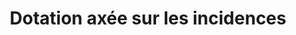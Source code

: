 ---
title: "Dotation axée sur les incidences"
layout: post
lang: fr
lang-ref: 203-impact-staffing
section: 2
category: 
  - hiring
hero:
  image:
    src: 2.3-tx-heading.jpg
    alt: Une photo d'un pendule de Newton.
blocks:
  - type: title
    label: Le problème
  - "À l’heure actuelle, le système de RH du gouvernement du Canada repose sur un modèle de dotation basé sur la classification. Ce modèle se fonde sur le raisonnement suivant : les ministères et organismes ont des mandats et ils établissent une hiérarchie pour permettre l’obtention des résultats associés à leur mandat. Les emplois sont classifiés et intégrés dans la hiérarchie à l’aide de descriptions de travail génériques (ou, dans de rares cas, de descriptions de travail spécialisées). Les gestionnaires remplissent des « cases » ou pourvoient des postes vacants dans l’organigramme de leur unité en utilisant la classification du poste et la description de travail connexe pour énoncer l’expérience nécessaire." 
  - Cette approche, qui constitue la norme au GC, est optimale pour un effectif qui est principalement formé d’employés nommés pour une période indéterminée. Elle ne l’est pas lorsqu’il est question de recruter des personnes talentueuses pour des postes axés sur un projet en particulier où des ensembles de compétences sont exigés et où le résultat visé du poste est circonscrit dans le temps.
  - Au moment du lancement de la plateforme du Nuage de talents, en 2018, les énoncés des incidences et les tâches principales ne figuraient que rarement dans les offres d’emploi du GC – les deux sollicitaient des candidats à la recherche d’un nouvel emploi. (Bien qu’en 2019 et en 2020, nous ayons remarqué quelques offres d’emploi sur le site Emplois GC qui contenaient cette information.) Les conclusions préliminaires de nos ateliers indiquaient que l’inclusion des énoncés des incidences et des tâches principales serait avantageuse pour attirer des personnes talentueuses à rendement élevé. Mais comment les gestionnaires seraient-ils formés pour rédiger un type d’offre d’emploi complètement différent? Et est-ce que les conseillers en RH seraient favorables à cette nouvelle orientation?
  - type: title
    label: Les hypothèses
  - type: list
    style: unordered
    items:
      - L’inclusion d’un énoncé des incidences et des tâches principales dans une offre d’emploi aiderait à attirer des personnes talentueuses à rendement élevé.
      - Les gestionnaires étaient habitués à produire des offres d’emploi d’une façon en particulier. Pour que les gestionnaires rédigent efficacement un nouveau type d’offre d’emploi, il faudrait élaborer un nouveau type de flux de travaux pour la création de telles offres d’emploi.
      - Afin que les gestionnaires adoptent un nouveau comportement, les outils devraient être associés à un flux logique et être faciles à utiliser.
      - La méthode que le gouvernement du Canada utilisait pour promouvoir les résultats et l’exécution pourrait être utilisée pour concevoir le nouveau flux logique et optimiser les offres d’emploi.
  - type: title
    label: L’expérience
  - "Le Nuage de talents explorait l’idée que le même modèle logique sous-tendant les structures ministérielles pourrait être utilisé, en microcosme, pour aider les gestionnaires à déterminer les retombées que des candidats produiraient pour les Canadiens et les Canadiennes. À grande échelle, les ministères ont un mandat, et de ce mandat découlent des résultats visés. La hiérarchie et la structure de la classification des emplois sont ensuite organisées dans l’objectif d’obtenir ces résultats. <strong style=\"letter-spacing: -1px;\" data-h2-font-weight=\"b(800)\" data-h2-font-color=\"b(purple)\">Afin de mettre au point un système de recrutement optimisé pour le travail axé sur les projets, le Nuage de talents utilisait le même modèle logique en cascade observé dans la structure générale du gouvernement du Canada, mais nous l’avons diminué pour qu’il soit axé exclusivement sur le contexte local du poste visé par une offre d’emploi.</strong>"
  - type: pullquote
    title: Associer la dotation aux résultats et à l’exécution
    content: L’un des moments les plus marquants du projet est survenu lors de l’exercice visant à recentrer le recrutement sur l’incidence visée. Lors de l’un des ateliers, une gestionnaire a dit qu’elle n’était pas en mesure d’énoncer l’incidence associée à l’embauche qu’elle avait planifiée – pourvoir un poste vacant courant dont elle n’avait jamais remis en question la nécessité. Elle a dit qu’elle allait consulter son équipe de direction pour discuter de l’idée de revoir les besoins en dotation à venir en mettant l’accent dorénavant sur l’harmonisation du plan de recrutement aux résultats et à l’exécution.
  - Pour comprendre comment les gestionnaires et les candidats utiliseraient le modèle proposé, le Nuage de talents a tenu une série d’ateliers au cours de l’été et de l’automne de 2017 où les gestionnaires ont réalisé un exercice sur papier concernant un processus pour un poste fictif et un processus pour un poste réel qu’ils avaient planifiés en vue de tester un nouveau modèle d’élaboration des offres d’emploi.
  - Les gestionnaires devaient tout d’abord déterminer quelles étaient les retombées pour les Canadiens et les Canadiennes associées au recrutement qu’ils comptaient effectuer. Nous les avons ensuite soumis à un exercice visant à énoncer et à classer par ordre de priorité les tâches principales qui seraient nécessaires à l’obtention de ces retombées. Une fois que les tâches principales avaient été établies, nous avons demandé aux gestionnaires d’énoncer quelles compétences seraient nécessaires de la part d’un employé pour exécuter chacune de ces tâches. Ces compétences étaient ensuite résumées et classées par ordre de priorité et elles formaient la base d’une nouvelle manière d’en arriver à des critères essentiels et à des critères constituant un atout pour une offre d’emploi du gouvernement du Canada.
  - Lors des ateliers, nous avons vérifié si les gestionnaires étaient en mesure d’effectuer la tâche avec peu d’instructions et nous avons vérifié si ce qu’ils produisaient était sensé aux yeux des conseillers en RH.
  - Après la mise à l’essai réussie du nouveau flux logique lors des ateliers, notre équipe a créé un document Word qui a été utilisé par des gestionnaires en vue de produire des offres d’emploi pour des processus de travail actifs diffusés sur la plateforme au cours de l’automne et de l’hiver de 2018. Des améliorations ont été apportées, et le nouveau processus a été programmé, puis intégré à l’outil d’élaboration d’offres d’emploi dans le portail des gestionnaires (voir le compte rendu à ce sujet dans la section 4 du rapport). Les gestionnaires ont participé à des entrevues pour faire part de leurs impressions concernant le flux logique et les outils, et leurs commentaires sur l’approche étaient positifs.
  - Le Nuage de talents a également testé le flux des offres d’emploi avec des candidats, et des entrevues ont été réalisées avec des personnes concernant leurs impressions sur l’utilité et le flux des renseignements fournis.
  - type: title
    label: Interventions sur la plateforme
  - "Jetez un coup d’œil aux modèles dans l’outil d’élaboration d’offres d’emploi dans la section 4 de la recherche, Réduction du temps de dotation, pour en apprendre davantage sur ce à quoi ressemblait le flux des incidences, des tâches principales et des compétences sur la plateforme."
  - type: title
    label: Les résultats
  - "<strong style=\"letter-spacing: -1px;\" data-h2-font-weight=\"b(800)\" data-h2-font-color=\"b(purple)\">Du point de vue de la gestion des changements, ce volet du projet de Nuage de talents a connu un énorme succès.</strong> Les gestionnaires ont dit que la nouvelle approche était facile à utiliser. Cette refonte des offres d’emploi a permis aux gestionnaires de produire une offre d’emploi de qualité élevée en une à deux heures. En particulier, cela était vrai pour les gestionnaires expérimentés qui avaient appris l’approche courante au GC pour la création d’offres d’emplois et les nouveaux gestionnaires qui n’avaient jamais eu à pourvoir un poste au gouvernement. Cela a prouvé que le nouveau modèle logique pouvait non seulement être utilisé pour changer l’approche des gestionnaires expérimentés, mais aussi être adopté par de nouveaux utilisateurs."
  - En plus de pouvoir être effectué rapidement et facilement par les gestionnaires, ce nouveau processus a obtenu l’approbation des conseillers en RH. Les offres d’emploi dans le Nuage de talents étaient habituellement approuvées avec très peu d’interventions de la part des conseillers en RH. 
  - Les candidats ont indiqué que l’inclusion des énoncés d’incidences et des tâches principales avait influé de manière positive sur leur décision de soumettre leur candidature lorsqu’ils croyaient être une bonne personne pour le poste.
  - type: title
    label: Perspectives
  - L’une des constatations les plus intéressantes par rapport à cette intervention avec la plateforme était la manière dont les gestionnaires étaient en mesure de considérablement changer leurs comportements, s’adaptant facilement à un nouveau flux de travaux pour créer une offre d’emploi.
  - Le Nuage de talents a mis au point ce nouveau processus afin d’optimiser les offres d’emploi pour le travail axé sur les projets, mais il n’y a pas de raison pour qu’il ne soit pas utilisé pour n’importe quelle offre d’emploi au gouvernement du Canada. Bien que la plateforme du Nuage de talents automatise les mesures liées à l’optimisation du nombre de tâches principales et de compétences pour une offre d’emploi, rien n’empêche que ces leçons soient adaptées manuellement par un gestionnaire sur une quelconque plateforme qui cherche à créer un nouveau type d’offre d’emploi. (Ceci étant dit, pour favoriser un changement soutenu dans les comportements des gestionnaires et le contenu des offres d’emploi, le Nuage de talents a conclu que des solutions de plateformes uniformisées et automatisées constituaient un élément important pour ce qui est de l’obtention de résultats.)
---